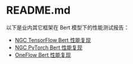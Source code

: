 # README.md

以下是业内其它框架在 Bert 模型下的性能测试报告：
- [NGC TensorFlow Bert 性能复现](./TensorFlow/)
- [NGC PyTorch Bert 性能复现](./PyTorch/)
- [OneFlow Bert 性能复现](./OneFlow/)

